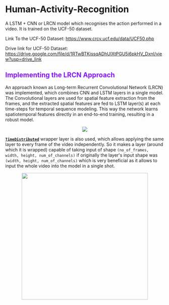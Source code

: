 # Human-Activity-Recognition
A LSTM + CNN or LRCN model which recognises the action performed in a video. It is trained on the UCF-50 dataset.

Link To the UCF-50 Dataset: https://www.crcv.ucf.edu/data/UCF50.php

Drive link for UCF-50 Dataset: https://drive.google.com/file/d/1RTwBTKissqADhUlXtPGU5i6pkHV_Dxnl/view?usp=drive_link
<br/>


## **<font style="color:rgb(134,19,348)">Implementing the LRCN Approach</font>**

An approach known as Long-term Recurrent Convolutional Network (LRCN) was implemented, which combines CNN and LSTM layers in a single model. The Convolutional layers are used for spatial feature extraction from the frames, and the extracted spatial features are fed to LSTM layer(s) at each time-steps for temporal sequence modeling. This way the network learns spatiotemporal features directly in an end-to-end training, resulting in a robust model.

<center>
<img src='https://drive.google.com/uc?export=download&id=1I-q5yLsIoNh2chfzT7JYvra17FsXvdme'>
</center>

[**`TimeDistributed`**](https://keras.io/api/layers/recurrent_layers/time_distributed/) wrapper layer is also used, which allows applying the same layer to every frame of the video independently. So it makes a layer (around which it is wrapped) capable of taking input of shape `(no_of_frames, width, height, num_of_channels)` if originally the layer's input shape was `(width, height, num_of_channels)` which is very beneficial as it allows to input the whole video into the model in a single shot. 

<center>
<img src='https://drive.google.com/uc?export=download&id=1CbauSm5XTY7ypHYBHH7rDSnJ5LO9CUWX' width=400>
</center>
